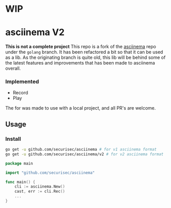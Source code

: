 # WIP
# asciinema V2 
**This is not a complete project** This repo is a fork of the [asciinema](https://github.com/asciinema/asciinema) repo under the `golang` branch. It has been refactored a bit so that it can be used as a lib. As the originating branch is quite old, this lib will be behind some of the latest features and improvements that has been made to asciinema overall. 

### Implemented
- Record
- Play

The for was made to use with a local project, and all PR's are welcome. 

## Usage
### Install
```sh
go get -u github.com/securisec/asciinema # for v1 asciinema format
go get -u github.com/securisec/asciinema/v2 # for v2 asciinema format
```

```go
package main

import "github.com/securisec/asciinema"

func main() {
    cli := asciinema.New()
    cast, err := cli.Rec()
    ...
}
```
